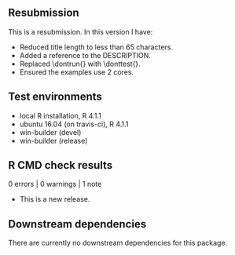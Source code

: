 ## Resubmission
This is a resubmission. In this version I have:

* Reduced title length to less than 65 characters.
* Added a reference to the DESCRIPTION.
* Replaced \dontrun{} with \donttest{}.
* Ensured the examples use 2 cores.

## Test environments
* local R installation, R 4.1.1
* ubuntu 16.04 (on travis-ci), R 4.1.1
* win-builder (devel)
* win-builder (release)

## R CMD check results

0 errors | 0 warnings | 1 note

* This is a new release.

## Downstream dependencies
There are currently no downstream dependencies for this package.

